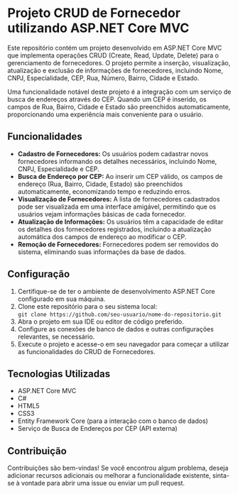 <!DOCTYPE html>
<html>
<head>

</head>
<body>

<h1>Projeto CRUD de Fornecedor utilizando ASP.NET Core MVC</h1>

<p>Este repositório contém um projeto desenvolvido em ASP.NET Core MVC que implementa operações CRUD (Create, Read, Update, Delete) para o gerenciamento de fornecedores. O projeto permite a inserção, visualização, atualização e exclusão de informações de fornecedores, incluindo Nome, CNPJ, Especialidade, CEP, Rua, Número, Bairro, Cidade e Estado.</p>

<p>Uma funcionalidade notável deste projeto é a integração com um serviço de busca de endereços através do CEP. Quando um CEP é inserido, os campos de Rua, Bairro, Cidade e Estado são preenchidos automaticamente, proporcionando uma experiência mais conveniente para o usuário.</p>

<h2>Funcionalidades</h2>

<ul>
    <li><strong>Cadastro de Fornecedores:</strong> Os usuários podem cadastrar novos fornecedores informando os detalhes necessários, incluindo Nome, CNPJ, Especialidade e CEP.</li>
    <li><strong>Busca de Endereço por CEP:</strong> Ao inserir um CEP válido, os campos de endereço (Rua, Bairro, Cidade, Estado) são preenchidos automaticamente, economizando tempo e reduzindo erros.</li>
    <li><strong>Visualização de Fornecedores:</strong> A lista de fornecedores cadastrados pode ser visualizada em uma interface amigável, permitindo que os usuários vejam informações básicas de cada fornecedor.</li>
    <li><strong>Atualização de Informações:</strong> Os usuários têm a capacidade de editar os detalhes dos fornecedores registrados, incluindo a atualização automática dos campos de endereço ao modificar o CEP.</li>
    <li><strong>Remoção de Fornecedores:</strong> Fornecedores podem ser removidos do sistema, eliminando suas informações da base de dados.</li>
</ul>

<h2>Configuração</h2>

<ol>
    <li>Certifique-se de ter o ambiente de desenvolvimento ASP.NET Core configurado em sua máquina.</li>
    <li>Clone este repositório para o seu sistema local:<br>
        <code>git clone https://github.com/seu-usuario/nome-do-repositorio.git</code></li>
    <li>Abra o projeto em sua IDE ou editor de código preferido.</li>
    <li>Configure as conexões de banco de dados e outras configurações relevantes, se necessário.</li>
    <li>Execute o projeto e acesse-o em seu navegador para começar a utilizar as funcionalidades do CRUD de Fornecedores.</li>
</ol>

<h2>Tecnologias Utilizadas</h2>

<ul>
    <li>ASP.NET Core MVC</li>
    <li>C#</li>
    <li>HTML5</li>
    <li>CSS3</li>
    <li>Entity Framework Core (para a interação com o banco de dados)</li>
    <li>Serviço de Busca de Endereços por CEP (API externa)</li>
</ul>

<h2>Contribuição</h2>

<p>Contribuições são bem-vindas! Se você encontrou algum problema, deseja adicionar recursos adicionais ou melhorar a funcionalidade existente, sinta-se à vontade para abrir uma issue ou enviar um pull request.</p>

</body>
</html>
